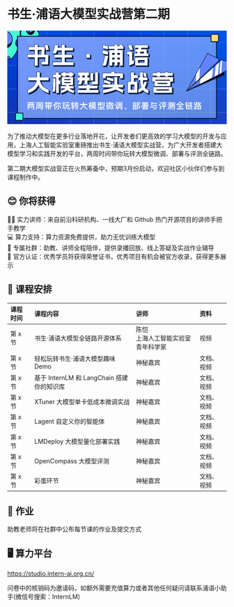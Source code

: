 # 书生·浦语大模型实战营第二期

![](./asset/camp.png)

为了推动大模型在更多行业落地开花，让开发者们更高效的学习大模型的开发与应用，上海人工智能实验室重磅推出书生·浦语大模型实战营，为广大开发者搭建大模型学习和实践开发的平台，两周时间带你玩转大模型微调、部署与评测全链路。

第二期大模型实战营正在火热筹备中，预期3月份启动，欢迎社区小伙伴们参与到课程制作中。 

## 😊 你将获得

👨‍🏫 实力讲师：来自前沿科研机构、一线大厂和 Github 热门开源项目的讲师手把手教学  
💻 算力支持：算力资源免费提供，助力无忧训练大模型  
💬 专属社群：助教、讲师全程陪伴，提供录播回放、线上答疑及实战作业辅导  
📜 官方认证：优秀学员将获得荣誉证书，优秀项目有机会被官方收录，获得更多展示  

## 📅 课程安排

|课程时间|课程内容|讲师|资料|
|:-----|:----|:----|:-----|
|第 x 节|书生·浦语大模型全链路开源体系 |陈恺 </br>上海人工智能实验室青年科学家|视频|
|第 x 节|轻松玩转书生·浦语大模型趣味 Demo|神秘嘉宾| 文档、视频 |
|第 x 节|基于 InternLM 和 LangChain 搭建你的知识库|神秘嘉宾| 文档、视频|
|第 x 节|XTuner 大模型单卡低成本微调实战|神秘嘉宾| 文档、视频 |
|第 x 节|Lagent 自定义你的智能体| 神秘嘉宾 | 文档、视频 |
|第 x 节|LMDeploy 大模型量化部署实践|神秘嘉宾| 文档、视频 |
|第 x 节|OpenCompass 大模型评测|神秘嘉宾| 文档、视频  |
|第 x 节|彩蛋环节| 神秘嘉宾 | 文档、视频  |


## 📝 作业

助教老师将在社群中公布每节课的作业及提交方式

## 🖥️ 算力平台

https://studio.intern-ai.org.cn/

问卷中的核销码为邀请码，如额外需要充值算力或者其他任何疑问请联系浦语小助手(微信号搜索：InternLM)
